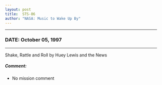 ```yaml
---
layout: post
title:  STS-86
author: "NASA: Music to Wake Up By"
---
```


----
### DATE: October 05, 1997
----
Shake, Rattle and Roll by Huey Lewis and the News

##### Comment:
* No mission comment
